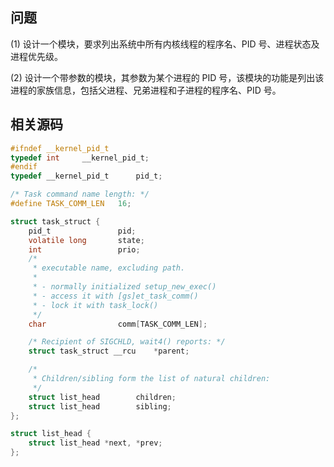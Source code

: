 
## 问题
(1) 设计一个模块，要求列出系统中所有内核线程的程序名、PID 号、进程状态及 进程优先级。

(2) 设计一个带参数的模块，其参数为某个进程的 PID 号，该模块的功能是列出该 进程的家族信息，包括父进程、兄弟进程和子进程的程序名、PID 号。

## 相关源码

```c
#ifndef __kernel_pid_t
typedef int     __kernel_pid_t;
#endif
typedef __kernel_pid_t      pid_t;

/* Task command name length: */
#define TASK_COMM_LEN   16;

struct task_struct {
    pid_t               pid;
    volatile long       state;
    int                 prio;
    /*
     * executable name, excluding path.
     *
     * - normally initialized setup_new_exec()
     * - access it with [gs]et_task_comm()
     * - lock it with task_lock()
     */
    char                comm[TASK_COMM_LEN];

    /* Recipient of SIGCHLD, wait4() reports: */
    struct task_struct __rcu    *parent;

    /*
     * Children/sibling form the list of natural children:
     */
    struct list_head        children;
    struct list_head        sibling;
};

struct list_head {
    struct list_head *next, *prev;
};

```
